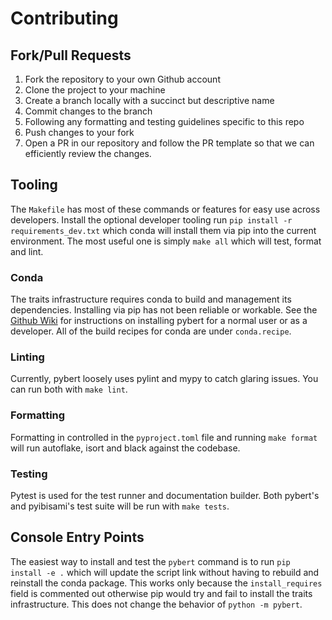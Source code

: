 # Contributing

## Fork/Pull Requests

1. Fork the repository to your own Github account
2. Clone the project to your machine
3. Create a branch locally with a succinct but descriptive name
4. Commit changes to the branch
5. Following any formatting and testing guidelines specific to this repo
6. Push changes to your fork
7. Open a PR in our repository and follow the PR template so that we can efficiently review the changes.

## Tooling

The `Makefile` has most of these commands or features for easy use across developers.  Install the
optional developer tooling run `pip install -r requirements_dev.txt` which conda will install them
via pip into the current environment.  The most useful one is simply `make all` which will test,
format and lint.

### Conda

The traits infrastructure requires conda to build and management its dependencies.  Installing via
pip has not been reliable or workable. See the [Github Wiki](https://github.com/capn-freako/PyBERT/wiki/instant_gratification) for instructions on installing pybert for a normal user or as a developer. All
of the build recipes for conda are under `conda.recipe`.

### Linting

Currently, pybert loosely uses pylint and mypy to catch glaring issues. You can run both with `make lint`.

### Formatting

Formatting in controlled in the `pyproject.toml` file and running `make format` will run autoflake,
isort and black against the codebase.

### Testing

Pytest is used for the test runner and documentation builder. Both pybert's and pyibisami's test suite
will be run with `make tests`.

## Console Entry Points

The easiest way to install and test the `pybert` command is to run `pip install -e .` which will update the script link without having to rebuild and reinstall the conda package.  This
works only because the `install_requires` field is commented out otherwise pip would try and
fail to install the traits infrastructure.  This does not change the behavior of `python -m pybert`.

